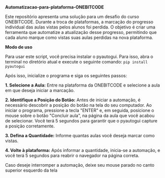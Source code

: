 **Automatizacao-para-plataforma-ONEBITCODE**

Este repositório apresenta uma solução para um desafio do curso ONEBITCODE. Durante a troca de plataformas, a marcação do progresso individual das aulas vistas pelos alunos foi perdida. O objetivo é criar uma ferramenta que automatize a atualização desse progresso, permitindo que cada aluno marque como vistas suas aulas perdidas na nova plataforma.

**Modo de uso**

Para usar este script, você precisa instalar o pyautogui. 
Para isso, abra o terminal no diretório atual e execute o seguinte comando:
`pip install pyautogui`


Após isso, inicialize o programa e siga os seguintes passos:

  **1. Selecione a Aula:** Entre na plataforma da ONEBITCODE e selecione a aula em que deseja iniciar a marcação.

  **2. Identifique a Posição do Botão:** Antes de iniciar a automação, é necessário descobrir a posição do botão na tela do seu computador. Ao iniciar o programa, pressione a tecla "ENTER" e, em seguida, posicione o mouse sobre o botão "Concluir aula", na página da aula que você acabou de selecionar. Você terá 5 segundos para garantir que o pyautogui capture a posição corretamente.

  **3. Defina a Quantidade:** Informe quantas aulas você deseja marcar como vistas.

  **4. Volte à plataforma:** Após informar a quantidade, inicia-se a automação, e você terá 5 segundos para reabrir o navegador na página correta.


Caso deseje interromper a automação, deixe seu mouse parado no canto superior esquerdo da tela





